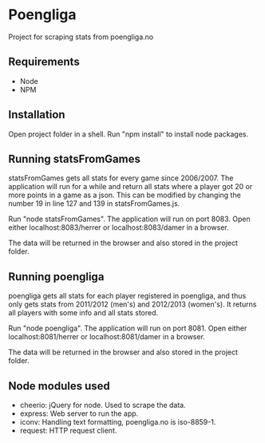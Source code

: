 # Poengliga
Project for scraping stats from poengliga.no

## Requirements
- Node
- NPM

## Installation
Open project folder in a shell. Run "npm install" to install node packages.

## Running statsFromGames
statsFromGames gets all stats for every game since 2006/2007. 
The application will run for a while and return all stats where a 
player got 20 or more points in a game as a json. 
This can be modified by changing the number 19 in line 127 
and 139 in statsFromGames.js.

Run "node statsFromGames". The application will run on port 8083. 
Open either localhost:8083/herrer or localhost:8083/damer in a browser.

The data will be returned in the browser and also stored in the project folder.

## Running poengliga
poengliga gets all stats for each player registered in poengliga, and thus 
only gets stats from 2011/2012 (men's) and 2012/2013 (women's). It returns 
all players with some info and all stats stored.

Run "node poengliga". The application will run on port 8081. 
Open either localhost:8081/herrer or localhost:8081/damer in a browser.

The data will be returned in the browser and also stored in the project folder.

## Node modules used
- cheerio: jQuery for node. Used to scrape the data.
- express: Web server to run the app.
- iconv: Handling text formatting, poengliga.no is iso-8859-1.
- request: HTTP request client. 